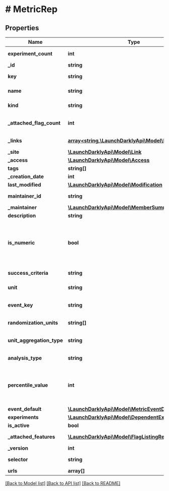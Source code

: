 # # MetricRep

## Properties

Name | Type | Description | Notes
------------ | ------------- | ------------- | -------------
**experiment_count** | **int** | The number of experiments using this metric | [optional]
**_id** | **string** | The ID of this metric |
**key** | **string** | A unique key to reference the metric |
**name** | **string** | A human-friendly name for the metric |
**kind** | **string** | The kind of event the metric tracks |
**_attached_flag_count** | **int** | The number of feature flags currently attached to this metric | [optional]
**_links** | [**array<string,\LaunchDarklyApi\Model\Link>**](Link.md) | The location and content type of related resources |
**_site** | [**\LaunchDarklyApi\Model\Link**](Link.md) |  | [optional]
**_access** | [**\LaunchDarklyApi\Model\Access**](Access.md) |  | [optional]
**tags** | **string[]** | Tags for the metric |
**_creation_date** | **int** |  |
**last_modified** | [**\LaunchDarklyApi\Model\Modification**](Modification.md) |  | [optional]
**maintainer_id** | **string** | The ID of the member who maintains this metric | [optional]
**_maintainer** | [**\LaunchDarklyApi\Model\MemberSummary**](MemberSummary.md) |  | [optional]
**description** | **string** | Description of the metric | [optional]
**is_numeric** | **bool** | For custom metrics, whether to track numeric changes in value against a baseline (&lt;code&gt;true&lt;/code&gt;) or to track a conversion when an end user takes an action (&lt;code&gt;false&lt;/code&gt;). | [optional]
**success_criteria** | **string** | For custom metrics, the success criteria | [optional]
**unit** | **string** | For numeric custom metrics, the unit of measure | [optional]
**event_key** | **string** | For custom metrics, the event key to use in your code | [optional]
**randomization_units** | **string[]** | An array of randomization units allowed for this metric | [optional]
**unit_aggregation_type** | **string** | The method in which multiple unit event values are aggregated | [optional]
**analysis_type** | **string** | The strategy for analyzing metric events | [optional]
**percentile_value** | **int** | The percentile, an integer denoting the target percentile between 0 and 100. Only present when &lt;code&gt;analysisType&lt;/code&gt; is &lt;code&gt;percentile&lt;/code&gt;. | [optional]
**event_default** | [**\LaunchDarklyApi\Model\MetricEventDefaultRep**](MetricEventDefaultRep.md) |  | [optional]
**experiments** | [**\LaunchDarklyApi\Model\DependentExperimentRep[]**](DependentExperimentRep.md) |  | [optional]
**is_active** | **bool** | Whether the metric is active | [optional]
**_attached_features** | [**\LaunchDarklyApi\Model\FlagListingRep[]**](FlagListingRep.md) | Details on the flags attached to this metric | [optional]
**_version** | **int** | Version of the metric | [optional]
**selector** | **string** | For click metrics, the CSS selectors | [optional]
**urls** | **array[]** |  | [optional]

[[Back to Model list]](../../README.md#models) [[Back to API list]](../../README.md#endpoints) [[Back to README]](../../README.md)
